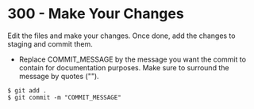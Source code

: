 # 300 - Make Your Changes

Edit the files and make your changes. Once done, add the changes to staging and commit them.

- Replace COMMIT_MESSAGE by the message you want the commit to contain for documentation purposes. Make sure to surround the message by quotes ("").

```
$ git add .
$ git commit -m "COMMIT_MESSAGE"
```

